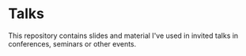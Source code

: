 # Talks

This repository contains slides and material I've used in invited talks in conferences, seminars or other events.
